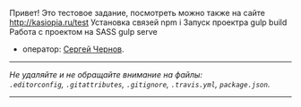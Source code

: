 

Привет! Это тестовое задание, посмотреть можно также на сайте http://kasiopia.ru/test 
Установка связей npm i
Запуск проектра gulp build
Работа с проектом на SASS gulp serve

* оператор: [Сергей Чернов](https://github.com/Kasiopia).

---

_Не удаляйте и не обращайте внимание на файлы:_<br>
_`.editorconfig`, `.gitattributes`, `.gitignore`, `.travis.yml`, `package.json`._

---
